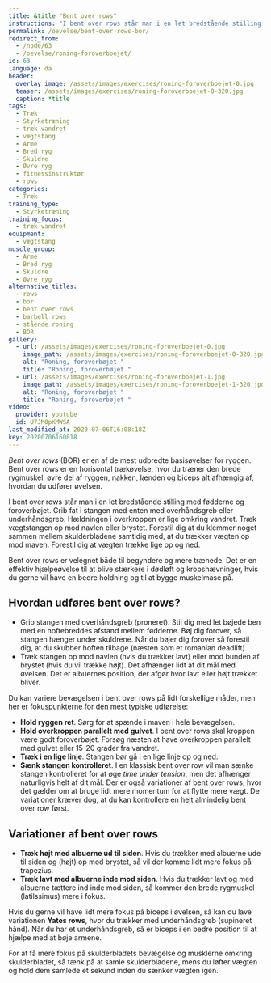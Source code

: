 ```yaml
---
title: &title "Bent over rows"
instructions: "I bent over rows står man i en let bredstående stilling med fødderne og foroverbøjet. Grib fat i stangen med enten med overhåndsgreb eller underhåndsgreb. Hældningen i overkroppen er lige omkring vandret. Træk vægtstangen op mod navlen eller brystet. Forestil dig at du klemmer noget sammen mellem skulderbladene samtidig med, at du trækker vægten op mod maven. Forestil dig at vægten trække lige op og ned."
permalink: /oevelse/bent-over-rows-bor/
redirect_from:
  - /node/63
  - /oevelse/roning-foroverboejet/
id: 63
language: da
header:
  overlay_image: /assets/images/exercises/roning-foroverboejet-0.jpg
  teaser: /assets/images/exercises/roning-foroverboejet-0-320.jpg
  caption: *title
tags:
  - Træk
  - Styrketræning
  - træk vandret
  - vægtstang
  - Arme
  - Bred ryg
  - Skuldre
  - Øvre ryg
  - fitnessinstruktør
  - rows
categories:
  - Træk
training_type: 
  - Styrketræning
training_focus: 
  - træk vandret
equipment:
  - vægtstang
muscle_group:
  - Arme
  - Bred ryg
  - Skuldre
  - Øvre ryg
alternative_titles:
  - rows
  - bor
  - bent over rows
  - barbell rows
  - stående roning
  - BOR
gallery:
  - url: /assets/images/exercises/roning-foroverboejet-0.jpg
    image_path: /assets/images/exercises/roning-foroverboejet-0-320.jpg
    alt: "Roning, foroverbøjet "
    title: "Roning, foroverbøjet "
  - url: /assets/images/exercises/roning-foroverboejet-1.jpg
    image_path: /assets/images/exercises/roning-foroverboejet-1-320.jpg
    alt: "Roning, foroverbøjet "
    title: "Roning, foroverbøjet "
video:
  provider: youtube
  id: U7JM0pKMWSA
last_modified_at: 2020-07-06T16:08:18Z
key: 20200706160818
---
```


_Bent over rows_ (BOR) er en af de mest udbredte basisøvelser for ryggen. Bent over rows er en horisontal trækøvelse, hvor du træner den brede rygmuskel, øvre del af ryggen, nakken, lænden og biceps alt afhængig af, hvordan du udfører øvelsen.

I bent over rows står man i en let bredstående stilling med fødderne og foroverbøjet. Grib fat i stangen med enten med overhåndsgreb eller underhåndsgreb. Hældningen i overkroppen er lige omkring vandret. Træk vægtstangen op mod navlen eller brystet. Forestil dig at du klemmer noget sammen mellem skulderbladene samtidig med, at du trækker vægten op mod maven. Forestil dig at vægten trække lige op og ned.

Bent over rows er velegnet både til begyndere og mere trænede. Det er en effektiv hjælpeøvelse til at blive stærkere i dødløft og kropshævninger, hvis du gerne vil have en bedre holdning og til at bygge muskelmase på. 

## Hvordan udføres bent over rows?

- Grib stangen med overhåndsgreb (proneret). Stil dig med let bøjede ben med en hoftebreddes afstand mellem fødderne. Bøj dig forover, så stangen hænger under skuldrene. Når du bøjer dig forover så forestil dig, at du skubber hoften tilbage (næsten som et romanian deadlift).
- Træk stangen op mod navlen (hvis du trækker lavt) eller mod bunden af brystet (hvis du vil trække højt). Det afhænger lidt af dit mål med øvelsen. Det er albuernes position, der afgør hvor lavt eller højt trækket bliver.

Du kan variere bevægelsen i bent over rows på lidt forskellige måder, men her er fokuspunkterne for den mest typiske udførelse:

- **Hold ryggen ret**. Sørg for at spænde i maven i hele bevægelsen.
- **Hold overkroppen parallelt med gulvet**. I bent over rows skal kroppen være godt foroverbøjet. Forsøg næsten at have overkroppen parallelt med gulvet eller 15-20 grader fra vandret.
- **Træk i en lige linje**. Stangen bør gå i en lige linje op og ned.
- **Sænk stangen kontrolleret**. I en klassisk bent over row vil man sænke stangen kontrolleret for at øge _time under tension_, men det afhænger naturligvis helt af dit mål. Der er også variationer af bent over rows, hvor det gælder om at bruge lidt mere momentum for at flytte mere vægt. De variationer kræver dog, at du kan kontrollere en helt almindelig bent over row først.

## Variationer af bent over rows

- **Træk højt med albuerne ud til siden**. Hvis du trækker med albuerne ude til siden og (højt) op mod brystet, så vil der komme lidt mere fokus på trapezius.
- **Træk lavt med albuerne inde mod siden**. Hvis du trækker lavt og med albuerne tættere ind inde mod siden, så kommer den brede rygmuskel (latilssimus) mere i fokus.

Hvis du gerne vil have lidt mere fokus på biceps i øvelsen, så kan du lave variationen **Yates rows**, hvor du trækker med underhåndsgreb (supineret hånd). Når du har et underhåndsgreb, så er biceps i en bedre position til at hjælpe med at bøje armene.

For at få mere fokus på skulderbladets bevægelse og musklerne omkring skulderbladet, så tænk på at samle skulderbladene, mens du løfter vægten og hold dem samlede et sekund inden du sænker vægten igen.

